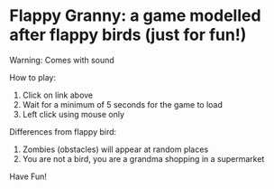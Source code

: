 # Flappy Granny: a game modelled after flappy birds (just for fun!)
Warning: Comes with sound

How to play:
1) Click on link above
2) Wait for a minimum of 5 seconds for the game to load
3) Left click using mouse only

Differences from flappy bird:
1) Zombies (obstacles) will appear at random places
2) You are not a bird, you are a grandma shopping in a supermarket

Have Fun!
